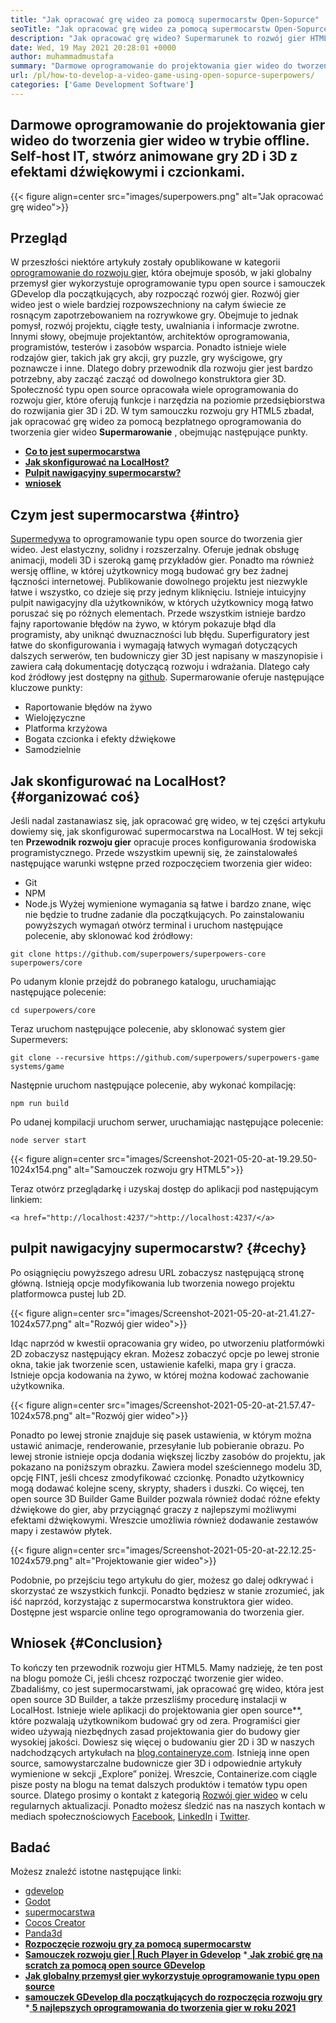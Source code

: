 ```yaml
---
title: "Jak opracować grę wideo za pomocą supermocarstw Open-Sopurce" 
seoTitle: "Jak opracować grę wideo za pomocą supermocarstw Open-Sopurce" 
description: "Jak opracować grę wideo? Supermarunek to rozwój gier HTML5 z otwartym poziomem. Jest to wielowa platforma i pozwala użytkownikom budować animowane gry 2D i 3D." 
date: Wed, 19 May 2021 20:28:01 +0000
author: muhammadmustafa
summary: "Darmowe oprogramowanie do projektowania gier wideo do tworzenia gier wideo w trybie offline. Samodzielnie to, stwórz animowane 2D & amp; Gry 3D z efektami dźwiękowymi i czcionkami." 
url: /pl/how-to-develop-a-video-game-using-open-sopurce-superpowers/
categories: ['Game Development Software']
---
```


## Darmowe oprogramowanie do projektowania gier wideo do tworzenia gier wideo w trybie offline. Self-host IT, stwórz animowane gry 2D i 3D z efektami dźwiękowymi i czcionkami.

{{< figure align=center src="images/superpowers.png" alt="Jak opracować grę wideo">}}


## Przegląd
W przeszłości niektóre artykuły zostały opublikowane w kategorii [oprogramowanie do rozwoju gier][1], która obejmuje sposób, w jaki globalny przemysł gier wykorzystuje oprogramowanie typu open source i samouczek GDevelop dla początkujących, aby rozpocząć rozwój gier. Rozwój gier wideo jest o wiele bardziej rozpowszechniony na całym świecie ze rosnącym zapotrzebowaniem na rozrywkowe gry. Obejmuje to jednak pomysł, rozwój projektu, ciągłe testy, uwalniania i informacje zwrotne. Innymi słowy, obejmuje projektantów, architektów oprogramowania, programistów, testerów i zasobów wsparcia. Ponadto istnieje wiele rodzajów gier, takich jak gry akcji, gry puzzle, gry wyścigowe, gry poznawcze i inne.
Dlatego dobry przewodnik dla rozwoju gier jest bardzo potrzebny, aby zacząć zacząć od dowolnego konstruktora gier 3D. Społeczność typu open source opracowała wiele oprogramowania do rozwoju gier, które oferują funkcje i narzędzia na poziomie przedsiębiorstwa do rozwijania gier 3D i 2D. W tym samouczku rozwoju gry HTML5 zbadał, jak opracować grę wideo za pomocą bezpłatnego oprogramowania do tworzenia gier wideo  **Supermarowanie** , obejmując następujące punkty.
  * **[Co to jest supermocarstwa][2]**
  * **[Jak skonfigurować na LocalHost?][3]**
  * **[Pulpit nawigacyjny supermocarstw?][4]**
  * **[wniosek][5]**

## Czym jest supermocarstwa   {#intro}
[Supermedywa][6] to oprogramowanie typu open source do tworzenia gier wideo. Jest elastyczny, solidny i rozszerzalny. Oferuje jednak obsługę animacji, modeli 3D i szeroką gamę przykładów gier. Ponadto ma również wersję offline, w której użytkownicy mogą budować gry bez żadnej łączności internetowej. Publikowanie dowolnego projektu jest niezwykle łatwe i wszystko, co dzieje się przy jednym kliknięciu. Istnieje intuicyjny pulpit nawigacyjny dla użytkowników, w których użytkownicy mogą łatwo poruszać się po różnych elementach. Przede wszystkim istnieje bardzo fajny raportowanie błędów na żywo, w którym pokazuje błąd dla programisty, aby uniknąć dwuznaczności lub błędu. Superfiguratory jest łatwe do skonfigurowania i wymagają łatwych wymagań dotyczących dalszych serwerów, ten budowniczy gier 3D jest napisany w maszynopisie i zawiera całą dokumentację dotyczącą rozwoju i wdrażania. Dlatego cały kod źródłowy jest dostępny na [github][7].
Supermarowanie oferuje następujące kluczowe punkty:
  * Raportowanie błędów na żywo
  * Wielojęzyczne
  * Platforma krzyżowa
  * Bogata czcionka i efekty dźwiękowe
  * Samodzielnie

## Jak skonfigurować na LocalHost?   {#organizować coś}
Jeśli nadal zastanawiasz się, jak opracować grę wideo, w tej części artykułu dowiemy się, jak skonfigurować supermocarstwa na LocalHost. W tej sekcji ten  **Przewodnik rozwoju gier**  opracuje proces konfigurowania środowiska programistycznego.
Przede wszystkim upewnij się, że zainstalowałeś następujące warunki wstępne przed rozpoczęciem tworzenia gier wideo:
  * Git
  * NPM
  * Node.js
Wyżej wymienione wymagania są łatwe i bardzo znane, więc nie będzie to trudne zadanie dla początkujących. Po zainstalowaniu powyższych wymagań otwórz terminal i uruchom następujące polecenie, aby sklonować kod źródłowy:
```
git clone https://github.com/superpowers/superpowers-core superpowers/core
```
Po udanym klonie przejdź do pobranego katalogu, uruchamiając następujące polecenie:
```
cd superpowers/core
```
Teraz uruchom następujące polecenie, aby sklonować system gier Supermevers:
```
git clone --recursive https://github.com/superpowers/superpowers-game systems/game
```
Następnie uruchom następujące polecenie, aby wykonać kompilację:
```
npm run build
```
Po udanej kompilacji uruchom serwer, uruchamiając następujące polecenie:
```
node server start
```

{{< figure align=center src="images/Screenshot-2021-05-20-at-19.29.50-1024x154.png" alt="Samouczek rozwoju gry HTML5">}}

Teraz otwórz przeglądarkę i uzyskaj dostęp do aplikacji pod następującym linkiem:
```
<a href="http://localhost:4237/">http://localhost:4237/</a>
```

## pulpit nawigacyjny supermocarstw?   {#cechy}
Po osiągnięciu powyższego adresu URL zobaczysz następującą stronę główną. Istnieją opcje modyfikowania lub tworzenia nowego projektu platformowca pustej lub 2D.

{{< figure align=center src="images/Screenshot-2021-05-20-at-21.41.27-1024x577.png" alt="Rozwój gier wideo">}}

Idąc naprzód w kwestii opracowania gry wideo, po utworzeniu platformówki 2D zobaczysz następujący ekran. Możesz zobaczyć opcje po lewej stronie okna, takie jak tworzenie scen, ustawienie kafelki, mapa gry i gracza. Istnieje opcja kodowania na żywo, w której można kodować zachowanie użytkownika.

{{< figure align=center src="images/Screenshot-2021-05-20-at-21.57.47-1024x578.png" alt="Rozwój gier wideo">}}

Ponadto po lewej stronie znajduje się pasek ustawienia, w którym można ustawić animacje, renderowanie, przesyłanie lub pobieranie obrazu. Po lewej stronie istnieje opcja dodania większej liczby zasobów do projektu, jak pokazano na poniższym obrazku. Zawiera model sześciennego modelu 3D, opcję FINT, jeśli chcesz zmodyfikować czcionkę. Ponadto użytkownicy mogą dodawać kolejne sceny, skrypty, shaders i duszki. Co więcej, ten open source 3D Builder Game Builder pozwala również dodać różne efekty dźwiękowe do gier, aby przyciągnąć graczy z najlepszymi możliwymi efektami dźwiękowymi. Wreszcie umożliwia również dodawanie zestawów mapy i zestawów płytek.

{{< figure align=center src="images/Screenshot-2021-05-20-at-22.12.25-1024x579.png" alt="Projektowanie gier wideo">}}

Podobnie, po przejściu tego artykułu do gier, możesz go dalej odkrywać i skorzystać ze wszystkich funkcji. Ponadto będziesz w stanie zrozumieć, jak iść naprzód, korzystając z supermocarstwa konstruktora gier wideo. Dostępne jest wsparcie online tego oprogramowania do tworzenia gier.

##  **Wniosek** {#Conclusion}
To kończy ten przewodnik rozwoju gier HTML5. Mamy nadzieję, że ten post na blogu pomoże Ci, jeśli chcesz rozpocząć tworzenie gier wideo. Zbadaliśmy, co jest supermocarstwami, jak opracować grę wideo, która jest open source 3D Builder, a także przeszliśmy procedurę instalacji w LocalHost. Istnieje wiele aplikacji do projektowania gier open source**, które pozwalają użytkownikom budować gry od zera. Programiści gier wideo używają niezbędnych zasad projektowania gier do budowy gier wysokiej jakości. Dowiesz się więcej o budowaniu gier 2D i 3D w naszych nadchodzących artykułach na [blog.containeryze.com][8]. Istnieją inne open source, samowystarczalne budownicze gier 3D i odpowiednie artykuły wymienione w sekcji „Explore” poniżej.
Wreszcie, Containerize.com ciągle pisze posty na blogu na temat dalszych produktów i tematów typu open source. Dlatego prosimy o kontakt z kategorią [Rozwój gier wideo][9][][10] w celu regularnych aktualizacji. Ponadto możesz śledzić nas na naszych kontach w mediach społecznościowych [Facebook][11], [LinkedIn][12] i [Twitter][13].

## Badać
Możesz znaleźć istotne następujące linki:
  * [][14][gdevelop][14]
  * [][14][Godot][15]
  * [][14][supermocarstwa][6]
  * [][14][Cocos Creator][16]
  * [][14][Panda3d][17]
  * **[Rozpoczęcie rozwoju gry za pomocą supermocarstw][18]**
  * **[Samouczek rozwoju gier | Ruch Player in Gdevelop][19]**
  *[ **Jak zrobić grę na scratch za pomocą open source GDevelop** ][20]
  * **[Jak globalny przemysł gier wykorzystuje oprogramowanie typu open source][21]**
  * **[samouczek GDevelop dla początkujących do rozpoczęcia rozwoju gry][22]**
  *[ **5 najlepszych oprogramowania do tworzenia gier w roku 2021** ][23]

  
[1]: https://blog.containerize.com/category/game-development-software/
[2]: #intro
[3]: #setup
[4]: #features
[5]: #Conclusion
[6]: https://products.containerize.com/game-development-software/superpowers/
[7]: https://github.com/superpowers/superpowers-core
[8]: https://blog.containerize.com/
[9]: https://products.containerize.com/game-development-software/
[10]: https://products.containerize.com/business-intelligence/
[11]: https://web.facebook.com/containerize
[12]: https://www.linkedin.com/company/containerize/
[13]: https://twitter.com/containerize_co
[14]: https://products.containerize.com/game-development-software/gdevelop/
[15]: https://products.containerize.com/game-development-software/godot/
[16]: https://products.containerize.com/game-development-software/cocos-creator/
[17]: https://products.containerize.com/game-development-software/panda3d/
[18]: https://blog.containerize.com/game-development-software/superpowers-animation-getting-started-with-game-development/
[19]: https://blog.containerize.com/game-development-software/game-development-tutorial-player-movement-in-gdevelop/
[20]: https://blog.containerize.com/game-development-software/how-to-make-a-game-on-scratch-using-open-source-gdevelop/
[21]: https://blog.containerize.com/game-development-software/how-global-gaming-market-leveraging-open-source-software/
[22]: https://blog.containerize.com/game-development-software/game-development-tutorial-player-movement-in-gdevelop/
[23]: https://blog.containerize.com/game-development-software/top-5-free-game-development-software-in-the-year-2021/
